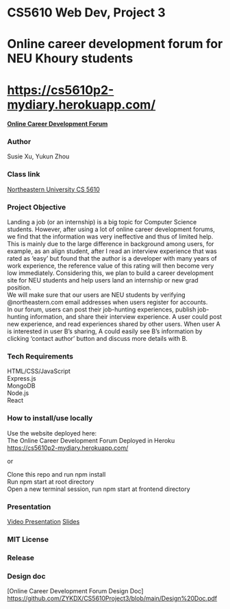 # CS5610 Web Dev, Project 3
# Online career development forum for NEU Khoury students

# https://cs5610p2-mydiary.herokuapp.com/
#### [Online Career Development Forum](https://cs5610p2-mydiary.herokuapp.com/)

### Author
Susie Xu, Yukun Zhou

### Class link
[Northeastern University CS 5610](https://johnguerra.co/classes/webDevelopment_fall_2022/)

### Project Objective
Landing a job (or an internship) is a big topic for Computer Science students. However, after using a lot of online career development forums, we find that the information was very ineffective and thus of limited help.<br /> 
This is mainly due to the large difference in background among users, for example, as an align student, after I read an interview experience that was rated as ‘easy’ but found that the author is a developer with many years of work experience, 
the reference value of this rating will then become very low immediately. Considering this, we plan to build a career development site for NEU students and help users land an internship or new grad position.<br />
We will make sure that our users are NEU students by verifying @northeastern.com email addresses when users register for accounts.<br />
In our forum, users can post their job-hunting experiences, publish job-hunting information, and share their interview experience. A user could post new experience, and read experiences shared by other users. When user A is interested in user B’s sharing, A could easily see B’s information by clicking ‘contact author’ button and discuss more details with B.




### Tech Requirements
HTML/CSS/JavaScript<br />
Express.js<br />
MongoDB<br />
Node.js<br />
React

### How to install/use locally
Use the website deployed here:<br />
The Online Career Development Forum Deployed in Heroku https://cs5610p2-mydiary.herokuapp.com/ <br />

or<br />

Clone this repo and run npm install<br />
Run npm start at root directory<br />
Open a new terminal session, run npm start at frontend directory



### Presentation
[Video Presentation]([https://www.youtube.com/watch?v=pfqrOglsR2M&t=9s&ab_channel=SusieXu](https://www.youtube.com/watch?v=u-gddcXZNGU))  
[Slides](https://docs.google.com/presentation/d/1ZafMR5TT4_fvuNPSe9J0D6eRNyGez_GdlOhDPqdl9Ks/edit?usp=sharing)

### MIT License

### Release

### Design doc
[Online Career Development Forum Design Doc] https://github.com/ZYKDX/CS5610Project3/blob/main/Design%20Doc.pdf
